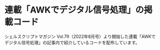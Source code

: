 # 連載「AWKでデジタル信号処理」の掲載コード
シェルスクリプトマガジン Vol.79（2022年8月号）より開始した連載「AWKでデジタル信号処理」の記事内で紹介しているコードを配布しています。
